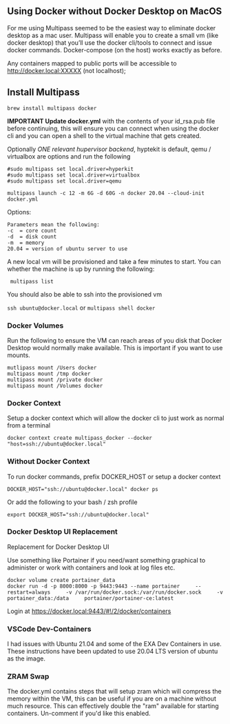 ## Using Docker without Docker Desktop on MacOS

For me using Multipass seemed to be the easiest way to eliminate docker desktop as a mac user. Multipass will enable you to create a small vm (like docker desktop) that you’ll use the docker cli/tools to connect and issue docker commands. Docker-compose (on the host) works exactly as before.

Any containers mapped to public ports will be accessible to http://docker.local:XXXXX (not localhost);

## Install Multipass

```
brew install multipass docker
``` 

**IMPORTANT Update docker.yml** with the contents of your id_rsa.pub file before continuing, this will ensure you can connect when using the docker cli and you can open a shell to the virtual machine that gets created.


Optionally *ONE relevant hupervisor backend*, hyptekit is default, qemu / virtualbox are options and run the following

```
#sudo multipass set local.driver=hyperkit
#sudo multipass set local.driver=virtualbox
#sudo multipass set local.driver=qemu

multipass launch -c 12 -m 6G -d 60G -n docker 20.04 --cloud-init docker.yml
```

Options:
```
Parameters mean the following:
-c 	= core count
-d 	= disk count 
-m 	= memory 
20.04 = version of ubuntu server to use
```

A new local vm will be provisioned and take a few minutes to start. You can whether the machine is up by running the following:

``` multipass list```

You should also be able to ssh into the provisioned vm

```ssh ubuntu@docker.local```
or 
```multipass shell docker```

### Docker Volumes
Run the following to ensure the VM can reach areas of you disk that Docker Desktop would normally make available. This is important if you want to use mounts.

```
mutlipass mount /Users docker
multipass mount /tmp docker
multipass mount /private docker
multipass mount /Volumes docker
```

### Docker Context
Setup a docker context which will allow the docker cli to just work as normal from a terminal

```docker context create multipass_docker --docker "host=ssh://ubuntu@docker.local"```

### Without Docker Context

To run docker commands, prefix DOCKER_HOST or setup a docker context

```DOCKER_HOST="ssh://ubuntu@docker.local" docker ps```

Or add the following to your bash / zsh profile

```export DOCKER_HOST="ssh://ubuntu@docker.local"```

### Docker Desktop UI Replacement
Replacement for Docker Desktop UI

Use something like Portainer if you need/want something graphical to administer or work with containers and look at log files etc.

```
docker volume create portainer_data
docker run -d -p 8000:8000 -p 9443:9443 --name portainer     --restart=always     -v /var/run/docker.sock:/var/run/docker.sock     -v portainer_data:/data     portainer/portainer-ce:latest
```
Login at https://docker.local:9443/#!/2/docker/containers 
 
### VSCode Dev-Containers
I had issues with Ubuntu 21.04 and some of the EXA Dev Containers in use. These instructions have been updated to use 20.04 LTS version of ubuntu as the image.

### ZRAM Swap
The docker.yml contains steps that will setup zram which will compress the memory within the VM, this can be useful if you are on a machine without much resource. This can effectively double the "ram" available for starting containers. Un-comment if you'd like this enabled.
